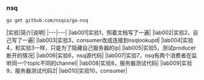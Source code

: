 ### nsq
`go get github.com/nsqio/go-nsq`

|实验|简介|说明|
|---|---|
|lab001|实验1，照着文档写了一遍|
|lab002|实验2，自己写了一遍|
|lab003|实验3，consumer改成连接到nsqlookupd|
|lab004|实验4，和实验3一样，只是为了隐藏自己服务器的ip|
|lab005|实验5，测试producer断开的情况|
|lab006|实验6，nsq源代码|
|lab007|实验7，nsq有两个消费者在监听同一个topic不同的channel|
|lab008|实验8，服务器测试代码|
|lab009|实验9，服务器测试代码2|
|lab010|实验10，consumer|